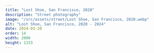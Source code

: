 ```yaml
---
title: "Lost Shoe, San Francisco, 2020"
description: "Street photography"
image: "/src/assets/street/Lost Shoe, San Francisco, 2020.webp"
alt: "Lost Shoe, San Francisco, 2020 - 2024"
date: 2024-03-20
order: 14
width: 2000
height: 1333
---
```

